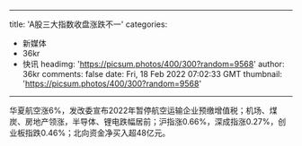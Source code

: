 
---
title: 'A股三大指数收盘涨跌不一'
categories: 
 - 新媒体
 - 36kr
 - 快讯
headimg: 'https://picsum.photos/400/300?random=9568'
author: 36kr
comments: false
date: Fri, 18 Feb 2022 07:02:33 GMT
thumbnail: 'https://picsum.photos/400/300?random=9568'
---

<div>   
华夏航空涨6%，发改委宣布2022年暂停航空运输企业预缴增值税；机场、煤炭、房地产领涨，半导体、锂电跌幅居前；沪指涨0.66%，深成指涨0.27%，创业板指跌0.46%；北向资金净买入超48亿元。  
</div>
            